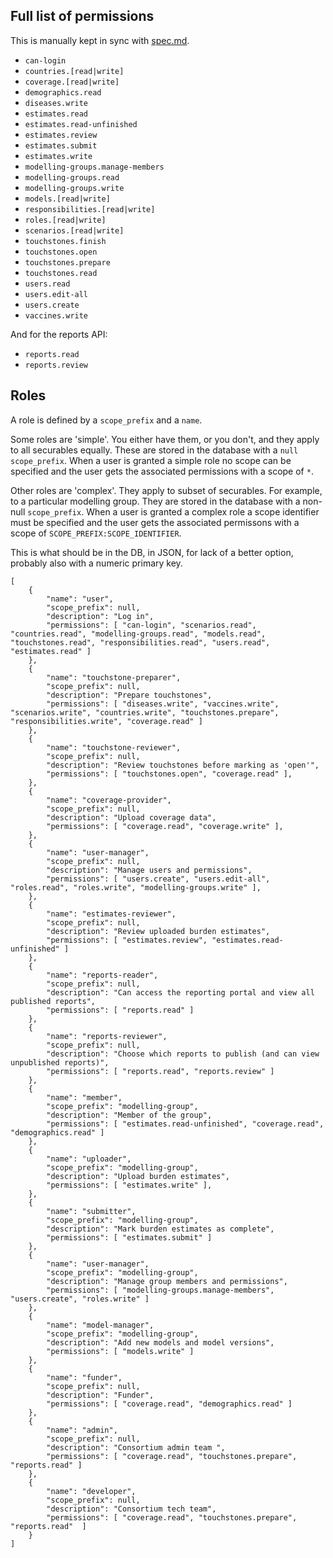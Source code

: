 ## Full list of permissions
This is manually kept in sync with [spec.md](Spec.md).

* `can-login`
* `countries.[read|write]`
* `coverage.[read|write]`
* `demographics.read`
* `diseases.write`
* `estimates.read`
* `estimates.read-unfinished`
* `estimates.review`
* `estimates.submit` 
* `estimates.write`
* `modelling-groups.manage-members`
* `modelling-groups.read`
* `modelling-groups.write`
* `models.[read|write]`
* `responsibilities.[read|write]`
* `roles.[read|write]`
* `scenarios.[read|write]`
* `touchstones.finish`
* `touchstones.open`
* `touchstones.prepare`
* `touchstones.read`
* `users.read`
* `users.edit-all`
* `users.create`
* `vaccines.write`

And for the reports API:

* `reports.read`
* `reports.review`

## Roles
A role is defined by a `scope_prefix` and a `name`.

Some roles are 'simple'. You either have them, or you don't, and they apply to all
securables equally. These are stored in the database with a `null` `scope_prefix`. 
When a user is granted a simple role no scope can be specified and the user gets 
the associated permissions with a scope of `*`.

Other roles are 'complex'. They apply to subset of securables. For example, to a 
particular modelling group. They are stored in the database with a non-null 
`scope_prefix`. When a user is granted a complex role a scope identifier must 
be specified and the user gets the associated permissons with a scope of 
`SCOPE_PREFIX:SCOPE_IDENTIFIER`.

This is what should be in the DB, in JSON, for lack of a better option, probably
also with a numeric primary key.

    [
        {
            "name": "user",
            "scope_prefix": null,
            "description": "Log in",
            "permissions": [ "can-login", "scenarios.read", "countries.read", "modelling-groups.read", "models.read", "touchstones.read", "responsibilities.read", "users.read", "estimates.read" ]
        },
        {
            "name": "touchstone-preparer",
            "scope_prefix": null,
            "description": "Prepare touchstones",
            "permissions": [ "diseases.write", "vaccines.write", "scenarios.write", "countries.write", "touchstones.prepare", "responsibilities.write", "coverage.read" ]
        },
        {
            "name": "touchstone-reviewer",
            "scope_prefix": null,
            "description": "Review touchstones before marking as 'open'",
            "permissions": [ "touchstones.open", "coverage.read" ],
        },
        {
            "name": "coverage-provider",
            "scope_prefix": null,
            "description": "Upload coverage data",
            "permissions": [ "coverage.read", "coverage.write" ],
        },
        {
            "name": "user-manager",
            "scope_prefix": null,
            "description": "Manage users and permissions",
            "permissions": [ "users.create", "users.edit-all", "roles.read", "roles.write", "modelling-groups.write" ],
        },
        {
            "name": "estimates-reviewer",
            "scope_prefix": null,
            "description": "Review uploaded burden estimates",
            "permissions": [ "estimates.review", "estimates.read-unfinished" ]
        },
        {
            "name": "reports-reader",
            "scope_prefix": null,
            "description": "Can access the reporting portal and view all published reports",
            "permissions": [ "reports.read" ]
        },
        {
            "name": "reports-reviewer",
            "scope_prefix": null,
            "description": "Choose which reports to publish (and can view unpublished reports)",
            "permissions": [ "reports.read", "reports.review" ]
        },
        {
            "name": "member",
            "scope_prefix": "modelling-group",            
            "description": "Member of the group",
            "permissions": [ "estimates.read-unfinished", "coverage.read", "demographics.read" ]
        },
        {
            "name": "uploader",
            "scope_prefix": "modelling-group",
            "description": "Upload burden estimates",
            "permissions": [ "estimates.write" ],
        },
        {
            "name": "submitter",
            "scope_prefix": "modelling-group",
            "description": "Mark burden estimates as complete",
            "permissions": [ "estimates.submit" ]
        },
        {
            "name": "user-manager",
            "scope_prefix": "modelling-group",
            "description": "Manage group members and permissions",
            "permissions": [ "modelling-groups.manage-members", "users.create", "roles.write" ]
        },
        {
            "name": "model-manager",
            "scope_prefix": "modelling-group",
            "description": "Add new models and model versions",
            "permissions": [ "models.write" ]
        },
        {
            "name": "funder",
            "scope_prefix": null,
            "description": "Funder",
            "permissions": [ "coverage.read", "demographics.read" ]
        },
        {
            "name": "admin",
            "scope_prefix": null,
            "description": "Consortium admin team ",
            "permissions": [ "coverage.read", "touchstones.prepare", "reports.read" ]
        },
        {
            "name": "developer",
            "scope_prefix": null,
            "description": "Consortium tech team",
            "permissions": [ "coverage.read", "touchstones.prepare", "reports.read"  ]
        }
    ]
